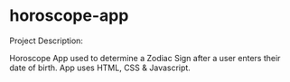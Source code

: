 # horoscope-app
Project Description:

Horoscope App used to determine a Zodiac Sign after a user enters their date of birth. App uses HTML, CSS & Javascript.
